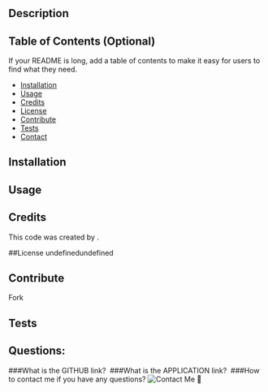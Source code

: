 #

  ## Description
  
    
  ## Table of Contents (Optional)
  
  If your README is long, add a table of contents to make it easy for users to find what they need.
  
  - [Installation](#installation)
  - [Usage](#usage)
  - [Credits](#credits)
  - [License](#license)
  - [Contribute](#contribut)
  - [Tests](#test)
  - [Contact](#questions)

  ## Installation  
  
  
  ## Usage  
  

  ## Credits
  This code was created by .
    
  ##License
  undefinedundefined

  ## Contribute
  
  Fork
  
  ## Tests
  
  

  ## Questions:
  ###What is the GITHUB link?
  ![]()
  ###What is the APPLICATION link?
  ![]()
  ###How to contact me if you have any questions?
  ![Contact Me 📧]()
